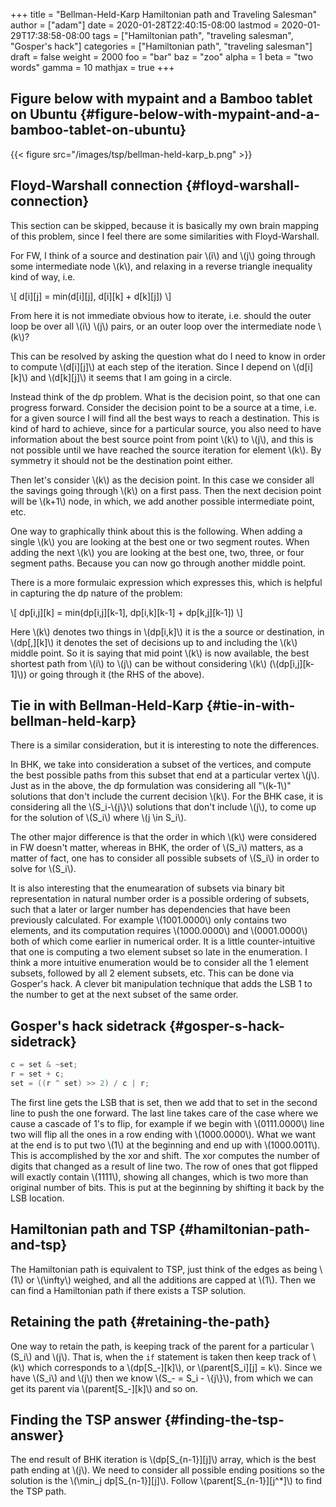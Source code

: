 +++
title = "Bellman-Held-Karp Hamiltonian path and Traveling Salesman"
author = ["adam"]
date = 2020-01-28T22:40:15-08:00
lastmod = 2020-01-29T17:38:58-08:00
tags = ["Hamiltonian path", "traveling salesman", "Gosper's hack"]
categories = ["Hamiltonian path", "traveling salesman"]
draft = false
weight = 2000
foo = "bar"
baz = "zoo"
alpha = 1
beta = "two words"
gamma = 10
mathjax = true
+++

## Figure below with mypaint and a Bamboo tablet on Ubuntu {#figure-below-with-mypaint-and-a-bamboo-tablet-on-ubuntu}

{{< figure src="/images/tsp/bellman-held-karp_b.png" >}}


## Floyd-Warshall connection {#floyd-warshall-connection}

This section can be skipped, because it is basically my own brain mapping of this
problem, since I feel there are some similarities with Floyd-Warshall.

For FW, I think of a source and destination pair \\(i\\) and \\(j\\) going through some
intermediate node \\(k\\), and relaxing in a reverse triangle inequality kind of
way, i.e.

\\[
d[i][j] = min(d[i][j], d[i][k] + d[k][j])
\\]

From here it is not immediate obvious how to iterate, i.e. should the outer
loop be over all \\(i\\) \\(j\\) pairs, or an outer loop over the intermediate node
\\(k\\)?

This can be resolved by asking the question what do I need to know in order
to compute \\(d[i][j]\\) at each step of the iteration.  Since I depend on
\\(d[i][k]\\) and \\(d[k][j]\\) it seems that I am going in a circle.

Instead think of the dp problem.  What is the decision point, so that one can
progress forward.  Consider the decision point to be a source at a time, i.e.
for a given source I will find all the best ways to reach a destination.  This
is kind of hard to achieve, since for a particular source, you also need to
have information about the best source point from point \\(k\\) to \\(j\\), and this
is not possible until we have reached the source iteration for element \\(k\\).
By symmetry it should not be the destination point either.

Then let's consider \\(k\\) as the decision point.  In this case we consider all
the savings going through \\(k\\) on a first pass.  Then the next decision point
will be \\(k+1\\) node, in which, we add another possible intermediate point, etc.

One way to graphically think about this is the following. When adding a single
\\(k\\) you are looking at the best one or two segment routes. When adding the next
\\(k\\) you are looking at the best one, two, three, or four segment paths.  Because
you can now go through another middle point.

There is a more formulaic expression which expresses this, which is helpful
in capturing the dp nature of the problem:

\\[
dp[i,j][k] = min(dp[i,j][k-1], dp[i,k][k-1] + dp[k,j][k-1])
\\]

Here \\(k\\) denotes two things in \\(dp[i,k]\\) it is the a source or destination, in
\\(dp[,][k]\\) it denotes the set of decisions up to and including the \\(k\\) middle
point. So it is saying that mid point \\(k\\) is now available, the best shortest
path from \\(i\\) to \\(j\\) can be without considering \\(k\\) (\\(dp[i,j][k-1]\\)) or going
through it (the RHS of the above).


## Tie in with Bellman-Held-Karp {#tie-in-with-bellman-held-karp}

There is a similar consideration, but it is interesting to note the differences.

In BHK, we take into consideration a subset of the vertices, and compute the
best possible paths from this subset that end at a particular vertex \\(j\\).  Just
as in the above, the dp formulation was considering all "\\(k-1\\)" solutions that don't
include the current decision \\(k\\).  For the BHK case, it is considering all the
\\(S\_i-\\{j\\}\\) solutions that don't include \\(j\\), to come up for the solution of
\\(S\_i\\) where \\(j \in S\_i\\).

The other major difference is that the order in which \\(k\\) were considered in FW
doesn't matter, whereas in BHK, the order of \\(S\_i\\) matters, as a matter of fact,
one has to consider all possible subsets of \\(S\_i\\) in order to solve for \\(S\_i\\).

It is also interesting that the enumearation of subsets via binary bit
representation in natural number order is a possible ordering of subsets, such
that a later or larger number has dependencies that have been previously
calculated. For example \\(1001.0000\\) only contains two elements, and its
computation requires \\(1000.0000\\) and \\(0001.0000\\) both of which come earlier in
numerical order. It is a little counter-intuitive that one is computing a two
element subset so late in the enumeration. I think a more intuitive enumeration
would be to consider all the 1 element subsets, followed by all 2 element
subsets, etc. This can be done via Gosper's hack. A clever bit manipulation
technique that adds the LSB 1 to the number to get at the next subset of the
same order.


## Gosper's hack sidetrack {#gosper-s-hack-sidetrack}

```cpp
c = set & ~set;
r = set + c;
set = ((r ^ set) >> 2) / c | r;
```

The first line gets the LSB that is set, then we add that to set in the second
line to push the one forward. The last line takes care of the case where we
cause a cascade of 1's to flip, for example if we begin with \\(0111.0000\\) line
two will flip all the ones in a row ending with \\(1000.0000\\). What we want at the
end is to put two \\(1\\) at the beginning and end up with \\(1000.0011\\). This is
accomplished by the xor and shift. The xor computes the number of digits that
changed as a result of line two. The row of ones that got flipped will exactly
contain \\(1111\\), showing all changes, which is two more than original number of
bits. This is put at the beginning by shifting it back by the LSB location.


## Hamiltonian path and TSP {#hamiltonian-path-and-tsp}

The Hamiltonian path is equivalent to TSP, just think of the edges as being \\(1\\)
or \\(\infty\\) weighed, and all the additions are capped at \\(1\\). Then we can find a
Hamiltonian path if there exists a TSP solution.


## Retaining the path {#retaining-the-path}

One way to retain the path, is keeping track of the parent for a particular
\\(S\_i\\) and \\(j\\).  That is, when the `if` statement is taken then keep track of \\(k\\)
which corresponds to a \\(dp[S\_-][k]\\), or \\(parent[S\_i][j] = k\\).  Since we have
\\(S\_i\\) and \\(j\\) then we know \\(S\_- = S\_i - \\{j\\}\\), from which we can get its parent
via \\(parent[S\_-][k]\\) and so on.


## Finding the TSP answer {#finding-the-tsp-answer}

The end result of BHK iteration is \\(dp[S\_{n-1}][j]\\) array, which is the best
path ending at \\(j\\).  We need to consider all possible ending positions so the
solution is the \\(\min\_j dp[S\_{n-1}][j]\\).  Follow \\(parent[S\_{n-1}][j^\*]\\) to
find the TSP path.
